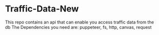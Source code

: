 # Traffic-Data-New
This repo contains an api that can enable you access traffic data from the db
The Dependencies you need are:
puppeteer, fs, http, canvas, request
